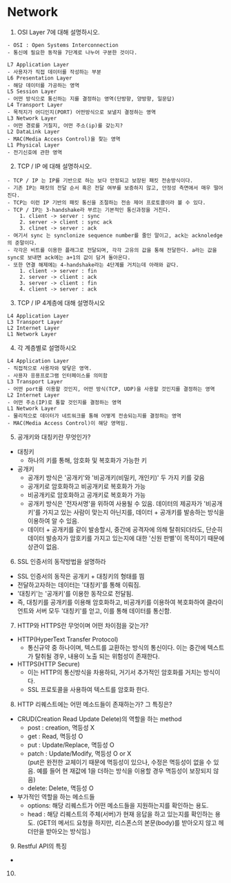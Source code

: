 # Network

1. OSI Layer 7에 대해 설명하시오.
```
- OSI : Open Systems Interconnection
- 통신에 필요한 동작을 7단계로 나누어 구분한 것이다.

L7 Application Layer
- 사용자가 직접 데이터를 작성하는 부분
L6 Presentation Layer
- 해당 데이터를 가공하는 영역
L5 Session Layer
- 어떤 방식으로 통신하는 지를 결정하는 영역(단방향, 양방향, 일문답)
L4 Transport Layer
- 목적지가 어디인지(PORT) 어떤방식으로 보낼지 결정하는 영역
L3 Network Layer
- 어떤 경로를 거칠지, 어떤 주소(ip)를 갖는지?
L2 DataLink Layer
- MAC(Media Access Control)을 찾는 영역
L1 Physical Layer
- 전기신호에 관한 영역
```

2. TCP / IP 에 대해 설명하시오.
```
- TCP / IP 는 IP를 기반으로 하는 보다 안정되고 보장된 패킷 전송방식이다.
- 기존 IP는 패킷의 전달 순서 혹은 전달 여부를 보증하지 않고, 안정성 측면에서 매우 떨어진다.
- TCP는 이런 IP 기반의 패킷 통신을 조절하는 전송 제어 프로토콜이라 볼 수 있다. 
- TCP / IP는 3-handshake라 부르는 기본적인 통신과정을 거친다.
    1. client -> server : sync 
    2. server -> client : sync ack
    3. clinet -> server : ack
- 여기서 sync 는 synclonize sequence number를 줄인 말이고, ack는 acknoledge의 준말이다.
- 각각은 비트를 이용한 플래그로 전달되며, 각각 고유의 값을 통해 전달한다. a라는 값을 sync로 보내면 ack에는 a+1의 값이 담겨 돌아온다.
- 또한 연결 해제에는 4-handshake라는 4단계를 거치는데 아래와 같다.
    1. client -> server : fin
    2. server -> client : ack
    3. server -> client : fin
    4. client -> server : ack
```
3. TCP / IP 4계층에 대해 설명하시오
```
L4 Application Layer
L3 Transport Layer
L2 Internet Layer
L1 Network Layer
```
4. 각 계층별로 설명하시오
```
L4 Application Layer
- 직접적으로 사용자와 맞닿은 영역. 
- 사용자 응용프로그램 인터페이스를 의미함
L3 Transport Layer
- 어떤 port를 이용할 것인지, 어떤 방식(TCP, UDP)을 사용할 것인지를 결정하는 영역
L2 Internet Layer
- 어떤 주소(IP)로 통할 것인지를 결정하는 영역
L1 Network Layer
- 물리적으로 데이터가 네트워크를 통해 어떻게 전송되는지를 결정하는 영역
- MAC(Media Access Control)이 해당 영역임.
```

5. 공개키와 대칭키란 무엇인가?
- 대칭키 
    - 하나의 키를 통해, 암호화 및 복호화가 가능한 키
- 공개키
    - 공개키 방식은 '공개키'와 '비공개키(비밀키, 개인키)' 두 가지 키를 갖음
    - 공개키로 암호화하고 비공개키로 복호화가 가능
    - 비공개키로 암호화하고 공개키로 복호화가 가능
    - 공개키 방식은 '전자서명'을 위하여 사용될 수 있음. 데이터의 제공자가 '비공개키'를 가지고 있는 사람이 맞는지 아닌지를, 데이터 + 공개키를 발송하는 방식을 이용하여 알 수 있음.
    - 데이터 + 공개키를 같이 발송할시, 중간에 공격자에 의해 탈취되더라도, 단순히 데이터 발송자가 암호키를 가지고 있는지에 대한 '신원 판별'이 목적이기 때문에 상관이 없음.

6. SSL 인증서의 동작방법을 설명하라
- SSL 인증서의 동작은 공개키 + 대칭키의 형태를 띔
- 전달하고자하는 데이터는 '대칭키'를 통해 이뤄짐.
- '대칭키'는 '공개키'를 이용한 동작으로 전달됨.
- 즉, 대칭키를 공개키를 이용해 암호화하고, 비공개키를 이용하여 복호화하여 클라이언트와 서버 모두 '대칭키'를 얻고, 이를 통해 데이터를 통신함.

7. HTTP와 HTTPS란 무엇이며 어떤 차이점을 갖는가?
- HTTP(HyperText Transfer Protocol)
    - 통신규약 중 하나이며, 텍스트를 교환하는 방식의 통신이다. 이는 중간에 텍스트가 탈취될 경우, 내용이 노출 되는 위험성이 존재한다.
- HTTPS(HTTP Secure)
    - 이는 HTTP의 통신방식을 차용하되, 거기서 추가적인 암호화를 거치는 방식이다.
    - SSL 프로토콜을 사용하여 텍스트를 암호화 한다.

8. HTTP 리퀘스트에는 어떤 메소드들이 존재하는가? 그 특징은?
- CRUD(Creation Read Update Delete)의 역할을 하는 method
    - post  : creation, 멱등성 X
    - get   : Read, 멱등성 O
    - put   : Update/Replace, 멱등성 O
    - patch : Update/Modify, 멱등성 O or X<br>
    (put은 완전한 교체이기 때문에 멱등성이 있으나, 수정은 멱등성이 없을 수 있음. 예를 들어 현 재값에 1을 더하는 방식을 이용할 경우 멱등성이 보장되지 않음)
    - delete: Delete, 멱등성 O
- 부가적인 역할을 하는 메소드들
    - options: 해당 리퀘스트가 어떤 메소드들을 지원하는지를 확인하는 용도.
    - head  : 해당 리퀘스트의 주체(서버)가 현재 응답을 하고 있는지를 확인하는 용도. (GET의 메서드 요청을 하지만, 리스폰스의 본문(body)를 받아오지 않고 헤더만을 받아오는 방식임.)

9. Restful API의 특징
- 

10. 
